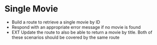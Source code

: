 # Single Movie

- Build a route to retrieve a single movie by ID 
- Respond with an appropriate error message if no movie is found
- EXT Update the route to also be able to return a movie by title. Both of these scenarios should be covered by the same route